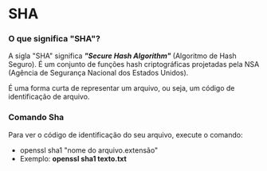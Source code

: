 # SHA 

### O que significa "SHA"?

A sigla "SHA" significa ***"Secure Hash Algorithm"*** (Algoritmo de Hash Seguro). É um conjunto de funções hash criptográficas projetadas pela NSA (Agência de Segurança Nacional dos Estados Unidos).

É uma forma curta de representar um arquivo, ou seja, um código de identificação de arquivo.



### Comando Sha

Para ver o código de identificação do seu arquivo, execute o comando:

- openssl sha1 "nome do arquivo.extensão"
- Exemplo: **openssl sha1 texto.txt** 






